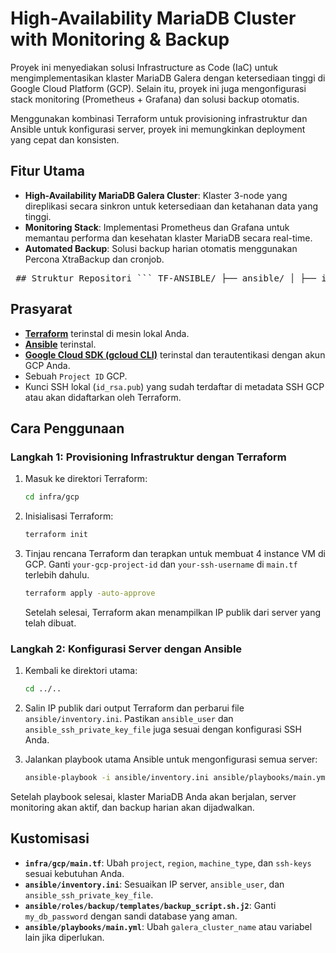 # High-Availability MariaDB Cluster with Monitoring & Backup

Proyek ini menyediakan solusi Infrastructure as Code (IaC) untuk mengimplementasikan klaster MariaDB Galera dengan ketersediaan tinggi di Google Cloud Platform (GCP). Selain itu, proyek ini juga mengonfigurasi stack monitoring (Prometheus + Grafana) dan solusi backup otomatis.

Menggunakan kombinasi Terraform untuk provisioning infrastruktur dan Ansible untuk konfigurasi server, proyek ini memungkinkan deployment yang cepat dan konsisten.

## Fitur Utama

* **High-Availability MariaDB Galera Cluster**: Klaster 3-node yang direplikasi secara sinkron untuk ketersediaan dan ketahanan data yang tinggi.
* **Monitoring Stack**: Implementasi Prometheus dan Grafana untuk memantau performa dan kesehatan klaster MariaDB secara real-time.
* **Automated Backup**: Solusi backup harian otomatis menggunakan Percona XtraBackup dan cronjob.

<pre> ## Struktur Repositori ``` TF-ANSIBLE/ ├── ansible/ │ ├── inventory.ini │ ├── playbooks/ │ │ ├── main.yml │ │ ├── monitoring.yml │ │ └── roles/ │ │ ├── backup/ │ │ │ ├── tasks/ │ │ │ └── templates/ │ │ ├── mariadb_cluster/ │ │ │ ├── tasks/ │ │ │ └── templates/ │ │ └── monitoring/ │ │ ├── tasks/ │ │ └── templates/ ├── infra/ │ └── gcp/ │ └── main.tf ``` </pre>

## Prasyarat

* [**Terraform**](https://www.terraform.io/downloads.html) terinstal di mesin lokal Anda.
* [**Ansible**](https://docs.ansible.com/ansible/latest/installation_guide/index.html) terinstal.
* [**Google Cloud SDK (gcloud CLI)**](https://cloud.google.com/sdk/docs/install) terinstal dan terautentikasi dengan akun GCP Anda.
* Sebuah `Project ID` GCP.
* Kunci SSH lokal (`id_rsa.pub`) yang sudah terdaftar di metadata SSH GCP atau akan didaftarkan oleh Terraform.

## Cara Penggunaan

### Langkah 1: Provisioning Infrastruktur dengan Terraform

1.  Masuk ke direktori Terraform:
    ```bash
    cd infra/gcp
    ```

2.  Inisialisasi Terraform:
    ```bash
    terraform init
    ```

3.  Tinjau rencana Terraform dan terapkan untuk membuat 4 instance VM di GCP. Ganti `your-gcp-project-id` dan `your-ssh-username` di `main.tf` terlebih dahulu.
    ```bash
    terraform apply -auto-approve
    ```
    Setelah selesai, Terraform akan menampilkan IP publik dari server yang telah dibuat.

### Langkah 2: Konfigurasi Server dengan Ansible

1.  Kembali ke direktori utama:
    ```bash
    cd ../..
    ```

2.  Salin IP publik dari output Terraform dan perbarui file `ansible/inventory.ini`. Pastikan `ansible_user` dan `ansible_ssh_private_key_file` juga sesuai dengan konfigurasi SSH Anda.

3.  Jalankan playbook utama Ansible untuk mengonfigurasi semua server:
    ```bash
    ansible-playbook -i ansible/inventory.ini ansible/playbooks/main.yml
    ```

Setelah playbook selesai, klaster MariaDB Anda akan berjalan, server monitoring akan aktif, dan backup harian akan dijadwalkan.

## Kustomisasi

* **`infra/gcp/main.tf`**: Ubah `project`, `region`, `machine_type`, dan `ssh-keys` sesuai kebutuhan Anda.
* **`ansible/inventory.ini`**: Sesuaikan IP server, `ansible_user`, dan `ansible_ssh_private_key_file`.
* **`ansible/roles/backup/templates/backup_script.sh.j2`**: Ganti `my_db_password` dengan sandi database yang aman.
* **`ansible/playbooks/main.yml`**: Ubah `galera_cluster_name` atau variabel lain jika diperlukan.
